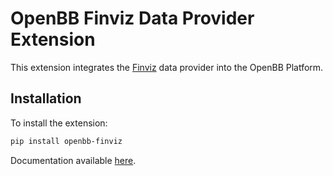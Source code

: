 # OpenBB Finviz Data Provider Extension

This extension integrates the [Finviz](https://finviz.com/) data provider into the OpenBB Platform.

## Installation

To install the extension:

```bash
pip install openbb-finviz
```

Documentation available [here](https://docs.openbb.co/platform/development/contributing).
